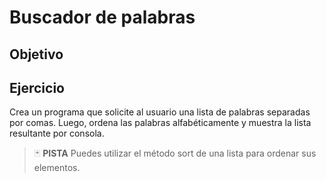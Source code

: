# Buscador de palabras

## Objetivo



## Ejercicio

Crea un programa que solicite al usuario una lista de palabras separadas por comas. Luego, ordena las palabras alfabéticamente y muestra la lista resultante por consola.

> :black_joker: **PISTA**
> Puedes utilizar el método sort de una lista para ordenar sus elementos.

